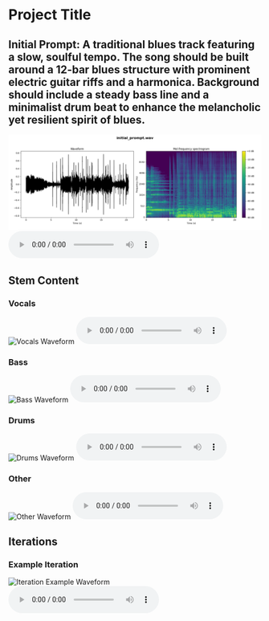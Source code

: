 # Project Title

## Initial Prompt: A traditional blues track featuring a slow, soulful tempo. The song should be built around a 12-bar blues structure with prominent electric guitar riffs and a harmonica. Background should include a steady bass line and a minimalist drum beat to enhance the melancholic yet resilient spirit of blues.
![Initial Prompt Waveform](initial_prompt_waveform_spectrogram.png)
<audio controls>
  <source src="initial_prompt.wav" type="audio/wav">
Your browser does not support the audio element.
</audio>

## Stem Content

### Vocals
![Vocals Waveform](path/to/vocals_waveform_spectrogram.png)
<audio controls>
  <source src="path/to/vocals.wav" type="audio/wav">
Your browser does not support the audio element.
</audio>

### Bass
![Bass Waveform](path/to/bass_waveform_spectrogram.png)
<audio controls>
  <source src="path/to/bass.wav" type="audio/wav">
Your browser does not support the audio element.
</audio>

### Drums
![Drums Waveform](path/to/drums_waveform_spectrogram.png)
<audio controls>
  <source src="path/to/drums.wav" type="audio/wav">
Your browser does not support the audio element.
</audio>

### Other
![Other Waveform](path/to/other_waveform_spectrogram.png)
<audio controls>
  <source src="path/to/other.wav" type="audio/wav">
Your browser does not support the audio element.
</audio>

## Iterations
### Example Iteration
![Iteration Example Waveform](path/to/iteration_waveform_spectrogram.png)
<audio controls>
  <source src="path/to/iteration_audio.wav" type="audio/wav">
Your browser does not support the audio element.
</audio>

